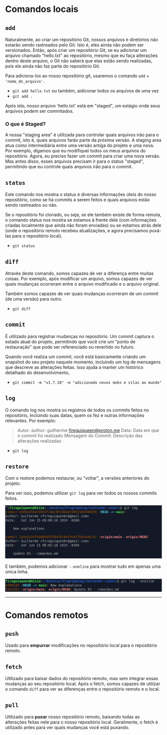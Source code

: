 # Comandos locais

## `add`
Naturalmente, ao criar um repositório Git, nossos arquivos e diretórios não estarão sendo rastreados pelo Git. Isto é, eles ainda não podem ser versionados. Então, após criar um repositório Git, se eu adicionar um arquivo chamado "hello.txt" ao repositório, mesmo que eu faça alterações dentro deste arquivo, o Git não saberá que elas estão sendo realizadas, pois ele ainda não faz parte do repositório Git.

Para adiciona-los ao nosso repositório git, usaremos o comando `add` + `'nome_do_arquivo'`.
- `git add hello.txt`
ou também, aidiconar todos os arquivos de uma vez
- `git add .`

Após isto, nosso arquivo 'hello.txt' está em "staged", um estágio onde seus arquivos podem ser commitados.

### O que é Staged?
A nossa "staging area" é utilizada para controlar quais arquivos irão para o commit, isto é, quais arquivos farão parte da próxima versão. A staging area atua como intermediária entre uma versão antiga do projeto e uma nova. Por exemplo, digamos que eu modifiquei todos os meus arquivos do repositório. Agora, eu preciso fazer um commit para criar uma nova versão. Mas antes disso, esses arquivos precisam ir para o status "staged", permitindo que eu controle quais arquivos irão para o commit.

## `status`
Este comando nos mostra o status e diversas informações úteis do nosso repositório, como se há commits a serem feitos e quais arquivos estão sendo rastreados ou não.

Se o repositório foi clonado, ou seja, se ele também existe de forma remota, o comando status nos mostra se estamos à frente dele (com informações criadas localmente que ainda não foram enviadas) ou se estamos atrás dele (onde o repositório remoto recebeu atualizações, e agora precisamos puxá-las para o repositório local).
- `git status`

## `diff`
Através deste comando, somos capazes de ver a diferença entre muitas coisas. Por exemplo, após modificar um arquivo, somos capazes de ver quais mudanças ocorreram entre o arquivo modificado e o arquivo original.

Também somos capazes de ver quais mudanças ocorreram de um commit (de uma versão) para outro.
- `git diff`

## `commit`
É utilizado para registrar mudanças no repositório. Um commit captura o estado atual do projeto, permitindo que você crie um "ponto de restauração" que pode ser referenciado ou revertido no futuro.

Quando você realiza um commit, você está basicamente criando um snapshot do seu projeto naquele momento, incluindo um log de mensagens que descreve as alterações feitas. Isso ajuda a manter um histórico detalhado do desenvolvimento,

- `git commit -m "v1.7.10" -m "adicionado novos mobs e vilas ao mundo"`

## `log`
O comando log nos mostra os registros de todos os commits feitos no repositório, incluindo suas datas, quem os fez e outras informações relevantes. Por exemplo:
> Autor: author: guilherme fireguiqueen@proton.me
> Data: Data em que o commit foi realizado
> Mensagem do Commit: Descrição das alterações realizadas

- `git log`

## `restore`
Com o restore podemos restaurar, ou "voltar", a versões anteriores do projeto.

Para ver isso, podemos utilizar `git log` para ver todos os nossos commits feitos.

![terminal-git-log](../others/images/terminal-git-log.png)

E também, podemos adicionar `--oneline` para mostrar tudo em apenas uma única linha.

![terminar-git-log-oneline](../others/images/terminal-git-log-oneline.png)


_______

# Comandos remotos 

## `push`
Usado para **empurrar** modificações no repositório local para o repositório remoto.

## `fetch`
Utilizado para baixar dados do repositório remoto, mas sem integrar essas mudanças ao seu repositório local. Após o fetch, somos capazes de utilizar o comando `diff` para ver as diferenças entre o repositório remoto e o local.

## `pull`
Utilizado para **puxar** nosso repositório remoto, baixando todas as alterações feitas nele para o nosso repositório local. Geralmente, o fetch é utilizado antes para ver quais mudanças você está puxando.

